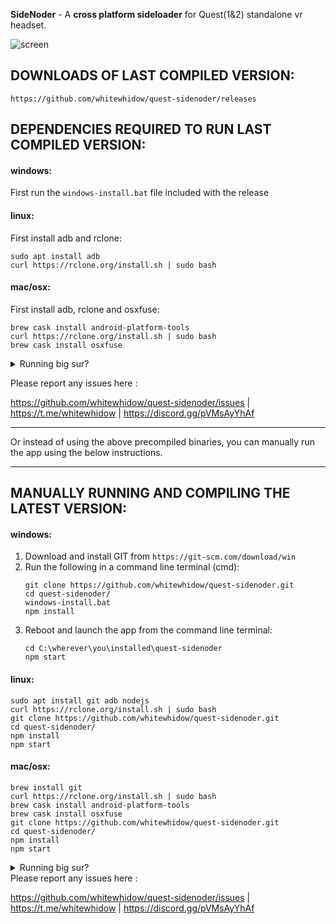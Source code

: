 **SideNoder** - A **cross platform sideloader** for Quest(1&2) standalone vr headset.

![screen](https://github.com/whitewhidow/quest-sidenoder/raw/main/.github/screen.gif)

## DOWNLOADS OF LAST COMPILED VERSION:
```
https://github.com/whitewhidow/quest-sidenoder/releases
```

## DEPENDENCIES REQUIRED TO RUN LAST COMPILED VERSION:
#### windows:
First run the `windows-install.bat` file included with the release

#### linux:
First install adb and rclone:
```
sudo apt install adb
curl https://rclone.org/install.sh | sudo bash
```
#### mac/osx:
First install adb, rclone and osxfuse:
```
brew cask install android-platform-tools
curl https://rclone.org/install.sh | sudo bash
brew cask install osxfuse
```
<details>
<summary>Running big sur?</summary>
For mounting issues with Sidenoder on Osx Big Sur, Please install the latest osxfuse (prerelease)
https://github.com/osxfuse/osxfuse/releases
</details>


Please report any issues here :

https://github.com/whitewhidow/quest-sidenoder/issues | https://t.me/whitewhidow | https://discord.gg/pVMsAyYhAf



---
Or instead of using the above precompiled binaries, you can manually run the app using the below instructions.

---


## MANUALLY RUNNING AND COMPILING THE LATEST VERSION:
#### windows:
1. Download and install GIT from `https://git-scm.com/download/win`
2. Run the following in a command line terminal (cmd):
    ```
    git clone https://github.com/whitewhidow/quest-sidenoder.git
    cd quest-sidenoder/
    windows-install.bat
    npm install
    ```
3. Reboot and launch the app from the command line terminal:
    ```
    cd C:\wherever\you\installed\quest-sidenoder
    npm start
    ```


#### linux:
```
sudo apt install git adb nodejs
curl https://rclone.org/install.sh | sudo bash
git clone https://github.com/whitewhidow/quest-sidenoder.git
cd quest-sidenoder/
npm install
npm start
```

#### mac/osx:
```
brew install git
curl https://rclone.org/install.sh | sudo bash
brew cask install android-platform-tools
brew cask install osxfuse
git clone https://github.com/whitewhidow/quest-sidenoder.git
cd quest-sidenoder/
npm install
npm start
```
<details>
<summary>Running big sur?</summary>
For mounting issues with Sidenoder on Osx Big Sur, Please install the latest osxfuse (prerelease) from `https://github.com/osxfuse/osxfuse/releases`
</details>
Please report any issues here :

https://github.com/whitewhidow/quest-sidenoder/issues | https://t.me/whitewhidow | https://discord.gg/pVMsAyYhAf
